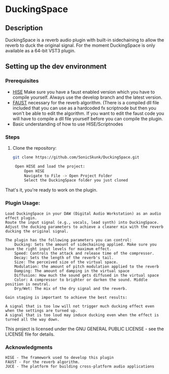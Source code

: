 # DuckingSpace

## Description
DuckingSpace is a reverb audio plugin with built-in sidechaining to allow the reverb to duck the original signal.
For the moment DuckingSpace is only available as a 64-bit VST3 plugin.

## Setting up the dev environment

### Prerequisites
- [HISE](https://github.com/christophhart/HISE/tree/develop)
        Make sure you have a faust enabled version which you have to compile yourself. Always use the develop branch and the latest version.
- [FAUST](https://github.com/grame-cncm/faust)
        necessary for the reverb algorithm. (There is a compiled dll file included that you can use as a hardcoded fx scriptnode but then you won't be able to edit the algorithm.
        If you want to edit the faust code you will have to compile a dll file yourself before you can compile the plugin.
- Basic understanding of how to use HISE/Scriptnodes

### Steps
1. Clone the repository:
   ```sh
   git clone https://github.com/SonicSkunk/DuckingSpace.git

    Open HISE and load the project:
        Open HISE
        Navigate to File -> Open Project Folder
        Select the DuckingSpace folder you just cloned

That's it, you're ready to work on the plugin.



### Plugin Usage:

    Load DuckingSpace in your DAW (Digital Audio Workstation) as an audio effect plugin.    
    Route the input signal (e.g., vocals, lead synth) into DuckingSpace.
    Adjust the ducking parameters to achieve a cleaner mix with the reverb ducking the original signal.
    
    The plugin has the following parameters you can control:
        Ducking: Sets the amount of sidechaining applied. Make sure you have the right input levels for maximum effect.
        Speed: Controls the attack and release time of the compressor.
        Decay: Sets the length of the reverb's tail.
        Size: The perceived size of the virtual space.
        Modulation: the amount of pitch modulation applied to the reverb
        Damping: The amount of damping in the virtual space
        Diffusion: How much the sound gets diffused in the virtual space
        Color: A compressor to brighter or darken the sound. Middle position is neutral.
        Dry/Wet: The mix of the dry signal and the reverb.

    Gain staging is important to achieve the best results:

    A signal that is too low will not trigger much ducking effect even when the settings are turned up.
    A signal that is too loud may induce ducking even when the effect is turned all the way down.



This project is licensed under the GNU GENERAL PUBLIC LICENSE - see the LICENSE file for details.

### Acknowledgments

    HISE - The framework used to develop this plugin
    FAUST - For the reverb algorithm.
    JUCE - The platform for building cross-platform audio applications
